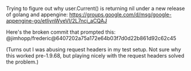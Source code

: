 Trying to figure out why user.Current() is returning nil under a new release of golang and appengine: https://groups.google.com/d/msg/google-appengine-go/etliynWyeVI/2L7ncj_aCQAJ

Here's the broken commit that prompted this: @jimhopp/frederic@6407202a75a172e64b03f7d0d22b861d92c62c45

(Turns out I was abusing request headers in my test setup. Not sure why this worked pre-1.9.68, but playing nicely with the request headers solved the problem.)

